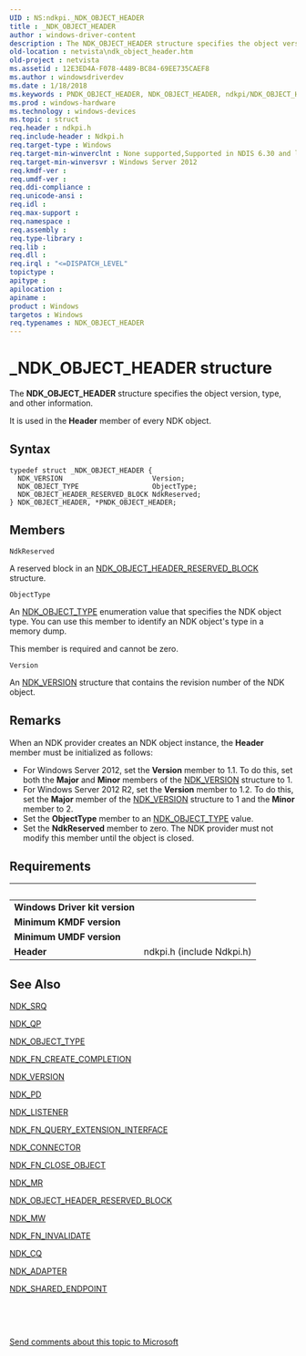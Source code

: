 ```yaml
---
UID : NS:ndkpi._NDK_OBJECT_HEADER
title : _NDK_OBJECT_HEADER
author : windows-driver-content
description : The NDK_OBJECT_HEADER structure specifies the object version, type, and other information. It is used in the Header member of every NDK object.
old-location : netvista\ndk_object_header.htm
old-project : netvista
ms.assetid : 12E3ED4A-F078-4489-BC84-69EE735CAEF8
ms.author : windowsdriverdev
ms.date : 1/18/2018
ms.keywords : PNDK_OBJECT_HEADER, NDK_OBJECT_HEADER, ndkpi/NDK_OBJECT_HEADER, NDK_OBJECT_HEADER structure [Network Drivers Starting with Windows Vista], netvista.ndk_object_header, PNDK_OBJECT_HEADER structure pointer [Network Drivers Starting with Windows Vista], _NDK_OBJECT_HEADER, ndkpi/PNDK_OBJECT_HEADER
ms.prod : windows-hardware
ms.technology : windows-devices
ms.topic : struct
req.header : ndkpi.h
req.include-header : Ndkpi.h
req.target-type : Windows
req.target-min-winverclnt : None supported,Supported in NDIS 6.30 and later.
req.target-min-winversvr : Windows Server 2012
req.kmdf-ver : 
req.umdf-ver : 
req.ddi-compliance : 
req.unicode-ansi : 
req.idl : 
req.max-support : 
req.namespace : 
req.assembly : 
req.type-library : 
req.lib : 
req.dll : 
req.irql : "<=DISPATCH_LEVEL"
topictype : 
apitype : 
apilocation : 
apiname : 
product : Windows
targetos : Windows
req.typenames : NDK_OBJECT_HEADER
---
```


# _NDK_OBJECT_HEADER structure
The <b>NDK_OBJECT_HEADER</b> structure specifies the object version, type, and other  information.

It is used in the <b>Header</b> member of every NDK object.

## Syntax
````
typedef struct _NDK_OBJECT_HEADER {
  NDK_VERSION                      Version;
  NDK_OBJECT_TYPE                  ObjectType;
  NDK_OBJECT_HEADER_RESERVED_BLOCK NdkReserved;
} NDK_OBJECT_HEADER, *PNDK_OBJECT_HEADER;
````

## Members


`NdkReserved`

A reserved block in an <a href="..\ndkpi\ns-ndkpi-_ndk_object_header_reserved_block.md">NDK_OBJECT_HEADER_RESERVED_BLOCK</a> structure.

`ObjectType`

An <a href="..\ndkpi\ne-ndkpi-_ndk_object_type.md">NDK_OBJECT_TYPE</a> enumeration value that specifies the NDK object type. You can use this member to identify an NDK object's type in a memory dump.

This member is required and cannot be zero.

`Version`

An <a href="https://msdn.microsoft.com/library/windows/hardware/hh439942">NDK_VERSION</a> structure that contains the revision number of the NDK object.

## Remarks
When an NDK provider creates an NDK object instance, the <b>Header</b> member must be initialized as follows:
<ul>
<li>
For Windows Server 2012, set the <b>Version</b> member to 1.1. To do this, set both the <b>Major</b> and <b>Minor</b> members of the <a href="https://msdn.microsoft.com/library/windows/hardware/hh439942">NDK_VERSION</a> structure to 1.

</li>
<li>
For Windows Server 2012 R2, set the <b>Version</b> member to 1.2. To do this, set the <b>Major</b> member of the <a href="https://msdn.microsoft.com/library/windows/hardware/hh439942">NDK_VERSION</a> structure to 1 and the <b>Minor</b> member to 2.

</li>
<li>
Set the <b>ObjectType</b>  member to an <a href="..\ndkpi\ne-ndkpi-_ndk_object_type.md">NDK_OBJECT_TYPE</a> value.

</li>
<li>
Set the  <b>NdkReserved</b> member to zero. The NDK provider must not modify this member until the object is closed.

</li>
</ul>

## Requirements
| &nbsp; | &nbsp; |
| ---- |:---- |
| **Windows Driver kit version** |  |
| **Minimum KMDF version** |  |
| **Minimum UMDF version** |  |
| **Header** | ndkpi.h (include Ndkpi.h) |

## See Also

<a href="..\ndkpi\ns-ndkpi-_ndk_srq.md">NDK_SRQ</a>

<a href="..\ndkpi\ns-ndkpi-_ndk_qp.md">NDK_QP</a>

<a href="..\ndkpi\ne-ndkpi-_ndk_object_type.md">NDK_OBJECT_TYPE</a>

<a href="..\ndkpi\nc-ndkpi-ndk_fn_create_completion.md">NDK_FN_CREATE_COMPLETION</a>

<a href="https://msdn.microsoft.com/library/windows/hardware/hh439942">NDK_VERSION</a>

<a href="..\ndkpi\ns-ndkpi-_ndk_pd.md">NDK_PD</a>

<a href="..\ndkpi\ns-ndkpi-_ndk_listener.md">NDK_LISTENER</a>

<a href="..\ndkpi\nc-ndkpi-ndk_fn_query_extension_interface.md">NDK_FN_QUERY_EXTENSION_INTERFACE</a>

<a href="..\ndkpi\ns-ndkpi-_ndk_connector.md">NDK_CONNECTOR</a>

<a href="..\ndkpi\nc-ndkpi-ndk_fn_close_object.md">NDK_FN_CLOSE_OBJECT</a>

<a href="..\ndkpi\ns-ndkpi-_ndk_mr.md">NDK_MR</a>

<a href="..\ndkpi\ns-ndkpi-_ndk_object_header_reserved_block.md">NDK_OBJECT_HEADER_RESERVED_BLOCK</a>

<a href="..\ndkpi\ns-ndkpi-_ndk_mw.md">NDK_MW</a>

<a href="..\ndkpi\nc-ndkpi-ndk_fn_invalidate.md">NDK_FN_INVALIDATE</a>

<a href="..\ndkpi\ns-ndkpi-_ndk_cq.md">NDK_CQ</a>

<a href="..\ndkpi\ns-ndkpi-_ndk_adapter.md">NDK_ADAPTER</a>

<a href="..\ndkpi\ns-ndkpi-_ndk_shared_endpoint.md">NDK_SHARED_ENDPOINT</a>

 

 

<a href="mailto:wsddocfb@microsoft.com?subject=Documentation%20feedback [netvista\netvista]:%20NDK_OBJECT_HEADER structure%20 RELEASE:%20(1/18/2018)&amp;body=%0A%0APRIVACY STATEMENT%0A%0AWe use your feedback to improve the documentation. We don't use your email address for any other purpose, and we'll remove your email address from our system after the issue that you're reporting is fixed. While we're working to fix this issue, we might send you an email message to ask for more info. Later, we might also send you an email message to let you know that we've addressed your feedback.%0A%0AFor more info about Microsoft's privacy policy, see http://privacy.microsoft.com/en-us/default.aspx." title="Send comments about this topic to Microsoft">Send comments about this topic to Microsoft</a>